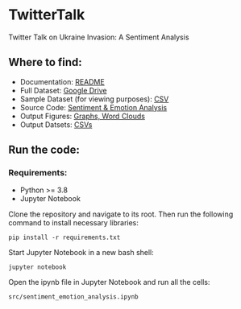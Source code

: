 # TwitterTalk
Twitter Talk on Ukraine Invasion: A Sentiment Analysis

## Where to find:
* Documentation: [README](https://github.com/niharjoshi/TwitterTalk/blob/main/README.md)
* Full Dataset: [Google Drive](https://drive.google.com/drive/folders/1DUKkzadpLQD-AoX6xgXhWLpGY0Yg5g7K?usp=sharing)
* Sample Dataset (for viewing purposes): [CSV](https://github.com/niharjoshi/TwitterTalk/blob/main/samples/sample_dataset.csv)
* Source Code: [Sentiment & Emotion Analysis](https://github.com/niharjoshi/TwitterTalk/blob/main/src/sentiment_emotion_analysis.ipynb)
* Output Figures: [Graphs, Word Clouds](https://github.com/niharjoshi/TwitterTalk/tree/main/static)
* Output Datsets: [CSVs](https://github.com/niharjoshi/TwitterTalk/tree/main/data/output)

## Run the code:
### Requirements:
* Python >= 3.8
* Jupyter Notebook

Clone the repository and navigate to its root. Then run the following command to install necessary libraries:
```console
pip install -r requirements.txt
```
Start Jupyter Notebook in a new bash shell:
```console
jupyter notebook
````
Open the ipynb file in Jupyter Notebook and run all the cells:
```
src/sentiment_emotion_analysis.ipynb
```